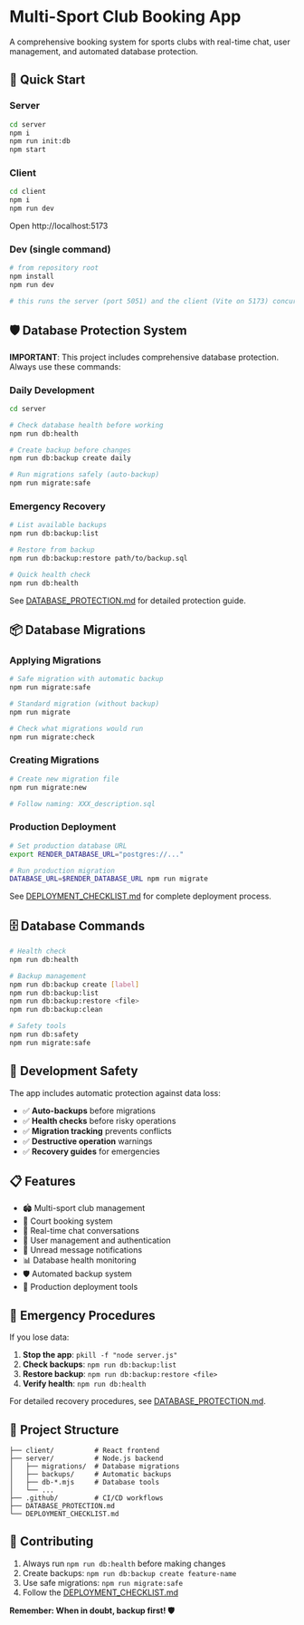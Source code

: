 # Multi-Sport Club Booking App

A comprehensive booking system for sports clubs with real-time chat, user management, and automated database protection.

## 🚀 Quick Start

### Server
```bash
cd server
npm i
npm run init:db
npm start
```

### Client
```bash
cd client
npm i
npm run dev
```

Open http://localhost:5173

### Dev (single command)
```bash
# from repository root
npm install
npm run dev

# this runs the server (port 5051) and the client (Vite on 5173) concurrently
```

## 🛡️ Database Protection System

**IMPORTANT**: This project includes comprehensive database protection. Always use these commands:

### Daily Development
```bash
cd server

# Check database health before working
npm run db:health

# Create backup before changes
npm run db:backup create daily

# Run migrations safely (auto-backup)
npm run migrate:safe
```

### Emergency Recovery
```bash
# List available backups
npm run db:backup:list

# Restore from backup
npm run db:backup:restore path/to/backup.sql

# Quick health check
npm run db:health
```

See [DATABASE_PROTECTION.md](DATABASE_PROTECTION.md) for detailed protection guide.

## 📦 Database Migrations

### Applying Migrations
```bash
# Safe migration with automatic backup
npm run migrate:safe

# Standard migration (without backup)
npm run migrate

# Check what migrations would run
npm run migrate:check
```

### Creating Migrations
```bash
# Create new migration file
npm run migrate:new

# Follow naming: XXX_description.sql
```

### Production Deployment
```bash
# Set production database URL
export RENDER_DATABASE_URL="postgres://..."

# Run production migration
DATABASE_URL=$RENDER_DATABASE_URL npm run migrate
```

See [DEPLOYMENT_CHECKLIST.md](DEPLOYMENT_CHECKLIST.md) for complete deployment process.

## 🗄️ Database Commands

```bash
# Health check
npm run db:health

# Backup management
npm run db:backup create [label]
npm run db:backup:list
npm run db:backup:restore <file>
npm run db:backup:clean

# Safety tools
npm run db:safety
npm run migrate:safe
```

## 🔧 Development Safety

The app includes automatic protection against data loss:

- ✅ **Auto-backups** before migrations
- ✅ **Health checks** before risky operations  
- ✅ **Migration tracking** prevents conflicts
- ✅ **Destructive operation** warnings
- ✅ **Recovery guides** for emergencies

## 📋 Features

- 🏟️ Multi-sport club management
- 📅 Court booking system
- 💬 Real-time chat conversations
- 👥 User management and authentication
- 🔔 Unread message notifications
- 📊 Database health monitoring
- 🛡️ Automated backup system
- 🚀 Production deployment tools

## 🚨 Emergency Procedures

If you lose data:

1. **Stop the app**: `pkill -f "node server.js"`
2. **Check backups**: `npm run db:backup:list`
3. **Restore backup**: `npm run db:backup:restore <file>`
4. **Verify health**: `npm run db:health`

For detailed recovery procedures, see [DATABASE_PROTECTION.md](DATABASE_PROTECTION.md).

## 📁 Project Structure

```
├── client/          # React frontend
├── server/          # Node.js backend
│   ├── migrations/  # Database migrations
│   ├── backups/     # Automatic backups
│   ├── db-*.mjs     # Database tools
│   └── ...
├── .github/         # CI/CD workflows
├── DATABASE_PROTECTION.md
└── DEPLOYMENT_CHECKLIST.md
```

## 🤝 Contributing

1. Always run `npm run db:health` before making changes
2. Create backups: `npm run db:backup create feature-name`
3. Use safe migrations: `npm run migrate:safe`
4. Follow the [DEPLOYMENT_CHECKLIST.md](DEPLOYMENT_CHECKLIST.md)

**Remember: When in doubt, backup first! 🛡️**
